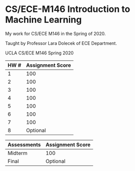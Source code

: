 # CS/ECE-M146 Introduction to Machine Learning
My work for CS/ECE M146 in the Spring of 2020. 

Taught by Professor Lara Dolecek of ECE Department. 


UCLA CS/ECE M146 Spring 2020


| HW #	      | Assignment Score |
| ----------------| ---------------- | 
| 1	              | 100	             |
| 2 	            | 100              |
| 3 	            | 100	             |
| 4 	            | 100	             |
| 5 	            | 100	             |
| 6 	            | 100	             |
| 7 	            | 100	             |
| 8 	            | Optional	       |

| Assessments	      | Assignment Score |
| ----------------| ---------------- | 
| Midterm	           | 100	         |
| Final	            | Optional       |
